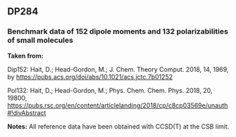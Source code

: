 ## DP284
### Benchmark data of 152 dipole moments and 132 polarizabilities of small molecules

**Taken from:** 

Dip152: Hait, D.; Head-Gordon, M.; J. Chem. Theory Comput. 2018, 14, 1969, by https://pubs.acs.org/doi/abs/10.1021/acs.jctc.7b01252

Pol132: Hait, D.; Head-Gordon, M.; Phys. Chem. Chem. Phys. 2018, 20, 19800, https://pubs.rsc.org/en/content/articlelanding/2018/cp/c8cp03569e/unauth#!divAbstract

**Notes:** All reference data have been obtained with CCSD(T) at the CSB limit.
